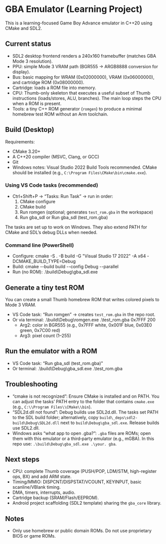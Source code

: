 # GBA Emulator (Learning Project)

This is a learning-focused Game Boy Advance emulator in C++20 using CMake and SDL2.

## Current status
- SDL2 desktop frontend renders a 240x160 framebuffer (matches GBA Mode 3 resolution).
- PPU: simple Mode 3 VRAM path (BGR555 -> ARGB8888 conversion for display).
- Bus: basic mapping for WRAM (0x02000000), VRAM (0x06000000), and cartridge ROM (0x08000000).
- Cartridge: loads a ROM file into memory.
- CPU: Thumb-only skeleton that executes a useful subset of Thumb instructions (loads/stores, ALU, branches). The main loop steps the CPU when a ROM is present.
- Tools: a tiny C++ ROM generator (`romgen`) to produce a minimal homebrew test ROM without an Arm toolchain.

## Build (Desktop)
Requirements:
- CMake 3.20+
- A C++20 compiler (MSVC, Clang, or GCC)
- Git
- Windows notes: Visual Studio 2022 Build Tools recommended. CMake should be installed (e.g., `C:\Program Files\CMake\bin\cmake.exe`).

### Using VS Code tasks (recommended)
- Ctrl+Shift+P → “Tasks: Run Task” → run in order:
  1) CMake configure
  2) CMake build
  3) Run romgen (optional; generates `test_rom.gba` in the workspace)
  4) Run gba_sdl or Run gba_sdl (test_rom.gba)

The tasks are set up to work on Windows. They also extend PATH for CMake and SDL’s debug DLLs when needed.

### Command line (PowerShell)
- Configure:
  cmake -S . -B build -G "Visual Studio 17 2022" -A x64 -DCMAKE_BUILD_TYPE=Debug
- Build:
  cmake --build build --config Debug --parallel
- Run (no ROM):
  .\build\Debug\gba_sdl.exe

## Generate a tiny test ROM
You can create a small Thumb homebrew ROM that writes colored pixels to Mode 3 VRAM.

- VS Code task: “Run romgen” → creates `test_rom.gba` in the repo root.
- Or via terminal:
  .\build\Debug\romgen.exe .\test_rom.gba 0x7FFF 200
  - Arg2: color in BGR555 (e.g., 0x7FFF white, 0x001F blue, 0x03E0 green, 0x7C00 red)
  - Arg3: pixel count (1–255)

## Run the emulator with a ROM
- VS Code task: “Run gba_sdl (test_rom.gba)"
- Or terminal:
  .\build\Debug\gba_sdl.exe .\test_rom.gba

## Troubleshooting
- “cmake is not recognized”: Ensure CMake is installed and on PATH. You can adjust the tasks’ PATH entry to the folder that contains `cmake.exe` (e.g., `C:\\Program Files\\CMake\\bin`).
- “SDL2d.dll not found”: Debug builds use SDL2d.dll. The tasks set PATH to the SDL build folder; alternatively, copy `build\_deps\sdl2-build\Debug\SDL2d.dll` next to `build\Debug\gba_sdl.exe`. Release builds use SDL2.dll.
- Windows asks “what app to open .gba?”: `.gba` files are ROMs; open them with this emulator or a third‑party emulator (e.g., mGBA). In this repo use: `.\build\Debug\gba_sdl.exe .\your. gba`.

## Next steps
- CPU: complete Thumb coverage (PUSH/POP, LDM/STM, high-register ops, BX) and add ARM state.
- Timing/MMIO: DISPCNT/DISPSTAT/VCOUNT, KEYINPUT, basic scanline/VBlank timing.
- DMA, timers, interrupts, audio.
- Cartridge backup (SRAM/Flash/EEPROM).
- Android project scaffolding (SDL2 template) sharing the `gba_core` library.

## Notes
- Only use homebrew or public domain ROMs. Do not use proprietary BIOS or game ROMs.
